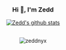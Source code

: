 <h3 align="center">Hi 👋, I'm Zedd </h3>
<!-- <h3 align="center">A passionate frontend developer from Indonesian</h3>
-->
<!--
![JavaScript](https://img.shields.io/badge/javascript-%23323330.svg?style=for-the-badge&logo=javascript&logoColor=%23F7DF1E) 
![TypeScript](https://img.shields.io/badge/typescript-%23007ACC.svg?style=for-the-badge&logo=typescript&logoColor=white) 
![Next JS](https://img.shields.io/badge/Next-black?style=for-the-badge&logo=next.js&logoColor=white) 
![React](https://img.shields.io/badge/react-%2320232a.svg?style=for-the-badge&logo=react&logoColor=%2361DAFB) 
![TailwindCSS](https://img.shields.io/badge/tailwindcss-%2338B2AC.svg?style=for-the-badge&logo=tailwind-css&logoColor=white) 
![NPM](https://img.shields.io/badge/NPM-%23000000.svg?style=for-the-badge&logo=npm&logoColor=white)
-->
<div align="center" gap="5px">
  <a href="https://github.com/Zeddnyx/github-readme-stats"><img align="center" src="https://github-readme-stats.vercel.app/api?username=Zeddnyx&theme=github_dark&show_icons=true&hide_border=true" alt="Zedd's github stats" /></a>
  <br /> 
  <!-- <a align="center" href="https://github.com/Zeddnyx/github-readme-stats"><img align="center" src="https://github-readme-stats.vercel.app/api/top-langs/?username=Zeddnyx&theme=github_dark&layout=compact&hide_border=true" /></a> -->
<div>
<br />
<p align="center"> <img src="https://komarev.com/ghpvc/?username=zeddnyx&label=Profile%20views&color=0e75b6&style=flat" alt="zeddnyx" /> </p>
